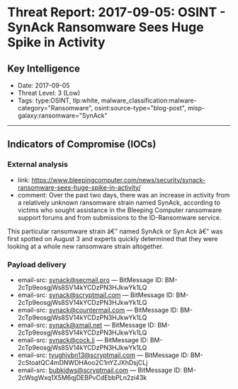 # Threat Report: 2017-09-05: OSINT - SynAck Ransomware Sees Huge Spike in Activity


## Key Intelligence
* Date: 2017-09-05
* Threat Level: 3 (Low)
* Tags: type:OSINT, tlp:white, malware_classification:malware-category="Ransomware", osint:source-type="blog-post", misp-galaxy:ransomware="SynAck"

---

## Indicators of Compromise (IOCs)
### External analysis
* link: https://www.bleepingcomputer.com/news/security/synack-ransomware-sees-huge-spike-in-activity/
* comment: Over the past two days, there was an increase in activity from a relatively unknown ransomware strain named SynAck, according to victims who sought assistance in the Bleeping Computer ransomware support forums and from submissions to the ID-Ransomware service.

This particular ransomware strain â€” named SynAck or Syn Ack â€” was first spotted on August 3 and experts quickly determined that they were looking at a whole new ransomware strain altogether.

### Payload delivery
* email-src: synack@secmail.pro — BitMessage ID: BM-2cTp9eosgjWs8SV14kYCDzPN3HJkwYk1LQ
* email-src: synack@scryptmail.com — BitMessage ID: BM-2cTp9eosgjWs8SV14kYCDzPN3HJkwYk1LQ
* email-src: synack@countermail.com — BitMessage ID: BM-2cTp9eosgjWs8SV14kYCDzPN3HJkwYk1LQ
* email-src: synack@xmail.net — BitMessage ID: BM-2cTp9eosgjWs8SV14kYCDzPN3HJkwYk1LQ
* email-src: synack@cock.li — BitMessage ID: BM-2cTp9eosgjWs8SV14kYCDzPN3HJkwYk1LQ
* email-src: tyughjvbn13@scryptmail.com — BitMessage ID: BM-2cStoatQC4mDNWDHAoo2C1nYZJXhDsjCLj
* email-src: bubkjdws@scryptmail.com — BitMessage ID: BM-2cWsgWxq1X5M6qjDEBPvCdEbbPLn2zi43k
